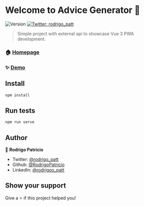 # Welcome to Advice Generator 👋
![Version](https://img.shields.io/badge/version-v5.0-blue.svg?cacheSeconds=2592000)
[![Twitter: rodrigo\_patt](https://img.shields.io/twitter/follow/rodrigoo\_patt.svg?style=social)](https://twitter.com/rodrigoo\_patt)

> Simple project with external api to showcase Vue 3 PWA development.

### 🏠 [Homepage](https://advice-generator-pwa.vercel.app/)

### ✨ [Demo](https://advice-generator-pwa.vercel.app/)

## Install

```sh
npm install
```

## Run tests

```sh
npm run serve
```

## Author

👤 **Rodrigo Patricio**

* Twitter: [@rodrigo\_patt](https://twitter.com/rodrigo\_patt)
* Github: [@RodrigoPatricio](https://github.com/RodrigoPatricio)
* LinkedIn: [@rodrigoo\_patt](https://linkedin.com/in/rodrigoo\_patt)

## Show your support

Give a ⭐️ if this project helped you!
